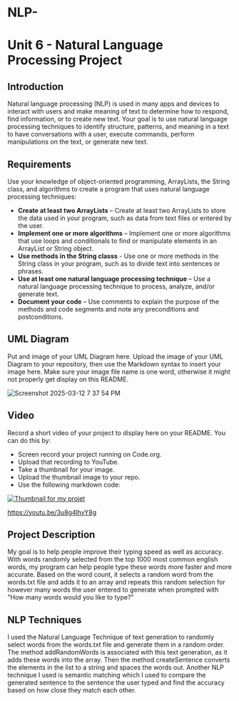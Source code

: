 # NLP-
# Unit 6 - Natural Language Processing Project

## Introduction

Natural language processing (NLP) is used in many apps and devices to interact with users and make meaning of text to determine how to respond, find information, or to create new text. Your goal is to use natural language processing techniques to identify structure, patterns, and meaning in a text to have conversations with a user, execute commands, perform manipulations on the text, or generate new text.

## Requirements

Use your knowledge of object-oriented programming, ArrayLists, the String class, and algorithms to create a program that uses natural language processing techniques:

- **Create at least two ArrayLists** – Create at least two ArrayLists to store the data used in your program, such as data from text files or entered by the user.
- **Implement one or more algorithms** – Implement one or more algorithms that use loops and conditionals to find or manipulate elements in an ArrayList or String object.
- **Use methods in the String classs** - Use one or more methods in the String class in your program, such as to divide text into sentences or phrases.
- **Use at least one natural language processing technique** – Use a natural language processing technique to process, analyze, and/or generate text.
- **Document your code** – Use comments to explain the purpose of the methods and code segments and note any preconditions and postconditions.

## UML Diagram

Put and image of your UML Diagram here. Upload the image of your UML Diagram to your repository, then use the Markdown syntax to insert your image here. Make sure your image file name is one word, otherwise it might not properly get display on this README.

![Screenshot 2025-03-12 7 37 54 PM](https://github.com/user-attachments/assets/a279f6c5-c571-497c-81a5-beb5cbbd7a04)

## Video

Record a short video of your project to display here on your README. You can do this by:

- Screen record your project running on Code.org.
- Upload that recording to YouTube.
- Take a thumbnail for your image.
- Upload the thumbnail image to your repo.
- Use the following markdown code:

[![Thumbnail for my projet](nameOfThumbnail.png)](youtube-URL-here)

https://youtu.be/3u8g4lhyY8g
## Project Description

My goal is to help people improve their typing speed as well as accuracy. With words randomly selected from the top 1000 most common english words, my program can help people type these words more faster and more accurate. Based on the word count, it selects a random word from the words.txt file and adds it to an array and repeats this random selection for however many words the user entered to generate when prompted with "How many words would you like to type?"
## NLP Techniques

I used the Natural Language Technique of text generation to randomly select words from the words.txt file and generate them in a random order. The method addRandomWords is associated with this text generation, as it adds these words into the array. Then the method createSentence converts the elements in the list to a string and spaces the words out. Another NLP technique I used is semantic matching which I used to compare the generated sentence to the sentence the user typed and find the accuracy based on how close they match each other.
